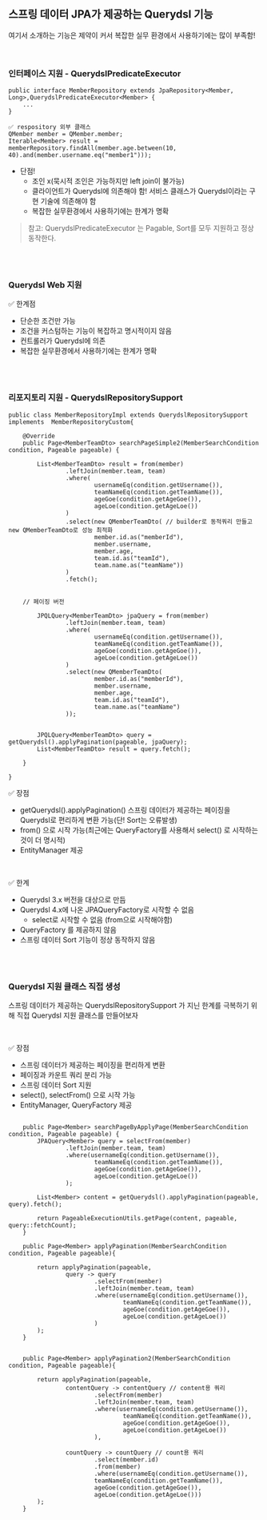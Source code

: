 ## 스프링 데이터 JPA가 제공하는 Querydsl 기능

여기서 소개하는 기능은 제약이 커서 복잡한 실무 환경에서 사용하기에는 많이 부족함!

<br>

### 인터페이스 지원 - QuerydslPredicateExecutor
```
public interface MemberRepository extends JpaRepository<Member, Long>,QuerydslPredicateExecutor<Member> {
    ...
}

✅ respository 외부 클래스
QMember member = QMember.member;
Iterable<Member> result = memberRepository.findAll(member.age.between(10, 40).and(member.username.eq("member1")));
```
- 단점!
    - 조인 x(묵시적 조인은 가능하지만 left join이 불가능)
    - 클라이언트가 Querydsl에 의존해야 함! 서비스 클래스가 Querydsl이라는 구현 기술에 의존해야 함
    - 복잡한 실무환경에서 사용하기에는 한계가 명확

> 참고: QuerydslPredicateExecutor 는 Pagable, Sort를 모두 지원하고 정상 동작한다.

<br><Br>

### Querydsl Web 지원

✅ 한계점
- 단순한 조건만 가능
- 조건을 커스텀하는 기능이 복잡하고 명시적이지 않음
- 컨트롤러가 Querydsl에 의존
- 복잡한 실무환경에서 사용하기에는 한계가 명확


<br><Br>

### 리포지토리 지원 - QuerydslRepositorySupport

```
public class MemberRepositoryImpl extends QuerydslRepositorySupport implements  MemberRepositoryCustom{

    @Override
    public Page<MemberTeamDto> searchPageSimple2(MemberSearchCondition condition, Pageable pageable) {

        List<MemberTeamDto> result = from(member)
                .leftJoin(member.team, team)
                .where(
                        usernameEq(condition.getUsername()),
                        teamNameEq(condition.getTeamName()),
                        ageGoe(condition.getAgeGoe()),
                        ageLoe(condition.getAgeLoe())
                )
                .select(new QMemberTeamDto( // builder로 동적쿼리 만들고 new QMemberTeamDto로 성능 최적화
                        member.id.as("memberId"),
                        member.username,
                        member.age,
                        team.id.as("teamId"),
                        team.name.as("teamName"))
                )
                .fetch();   


    // 페이징 버전

        JPQLQuery<MemberTeamDto> jpaQuery = from(member)
                .leftJoin(member.team, team)
                .where(
                        usernameEq(condition.getUsername()),
                        teamNameEq(condition.getTeamName()),
                        ageGoe(condition.getAgeGoe()),
                        ageLoe(condition.getAgeLoe())
                )
                .select(new QMemberTeamDto(
                        member.id.as("memberId"),
                        member.username,
                        member.age,
                        team.id.as("teamId"),
                        team.name.as("teamName")
                ));


        JPQLQuery<MemberTeamDto> query = getQuerydsl().applyPagination(pageable, jpaQuery);
        List<MemberTeamDto> result = query.fetch();

    }

}

```


✅ 장점
- getQuerydsl().applyPagination() 스프링 데이터가 제공하는 페이징을 Querydsl로 편리하게 변환
가능(단! Sort는 오류발생)
- from() 으로 시작 가능(최근에는 QueryFactory를 사용해서 select() 로 시작하는 것이 더 명시적)
- EntityManager 제공

<br>

✅ 한계
- Querydsl 3.x 버전을 대상으로 만듬
- Querydsl 4.x에 나온 JPAQueryFactory로 시작할 수 없음
    - select로 시작할 수 없음 (from으로 시작해야함)
- QueryFactory 를 제공하지 않음
- 스프링 데이터 Sort 기능이 정상 동작하지 않음

<br><Br>

### Querydsl 지원 클래스 직접 생성

스프링 데이터가 제공하는 QuerydslRepositorySupport 가 지닌 한계를 극복하기 위해 직접 Querydsl 
지원 클래스를 만들어보자

<br>

✅ 장점
- 스프링 데이터가 제공하는 페이징을 편리하게 변환
- 페이징과 카운트 쿼리 분리 가능
- 스프링 데이터 Sort 지원
- select(), selectFrom() 으로 시작 가능
- EntityManager, QueryFactory 제공

```

    public Page<Member> searchPageByApplyPage(MemberSearchCondition condition, Pageable pageable) {
        JPAQuery<Member> query = selectFrom(member)
                .leftJoin(member.team, team)
                .where(usernameEq(condition.getUsername()),
                        teamNameEq(condition.getTeamName()),
                        ageGoe(condition.getAgeGoe()),
                        ageLoe(condition.getAgeLoe())
                );

        List<Member> content = getQuerydsl().applyPagination(pageable, query).fetch();

        return PageableExecutionUtils.getPage(content, pageable, query::fetchCount);
    }

    public Page<Member> applyPagination(MemberSearchCondition condition, Pageable pageable){

        return applyPagination(pageable,
                query -> query
                        .selectFrom(member)
                        .leftJoin(member.team, team)
                        .where(usernameEq(condition.getUsername()),
                                teamNameEq(condition.getTeamName()),
                                ageGoe(condition.getAgeGoe()),
                                ageLoe(condition.getAgeLoe())
                        )
        );
    }


    public Page<Member> applyPagination2(MemberSearchCondition condition, Pageable pageable){

        return applyPagination(pageable,
                contentQuery -> contentQuery // content용 쿼리
                        .selectFrom(member)
                        .leftJoin(member.team, team)
                        .where(usernameEq(condition.getUsername()),
                                teamNameEq(condition.getTeamName()),
                                ageGoe(condition.getAgeGoe()),
                                ageLoe(condition.getAgeLoe())
                        ),

                countQuery -> countQuery // count용 쿼리
                        .select(member.id)
                        .from(member)
                        .where(usernameEq(condition.getUsername()),
                        teamNameEq(condition.getTeamName()),
                        ageGoe(condition.getAgeGoe()),
                        ageLoe(condition.getAgeLoe()))
        );
    }

```